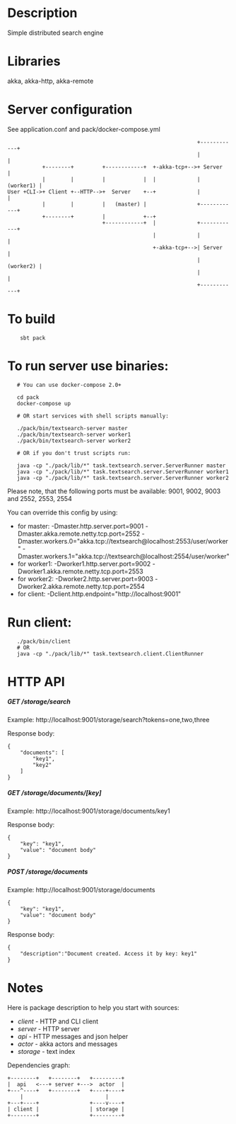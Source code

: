 # Description 

Simple distributed search engine

# Libraries

akka, akka-http, akka-remote

# Server configuration

See application.conf and pack/docker-compose.yml 

                                                                +------------+
                                                                |            |
               +--------+         +------------+  +-akka-tcp+-->+ Server     |
               |        |         |            |  |             |  (worker1) |
    User +CLI->+ Client +--HTTP-->+  Server    +--+             |            |
               |        |         |   (master) |                +------------+
               +--------+         |            +--+
                                  +------------+  |             +------------+
                                                  |             |            |
                                                  +-akka-tcp+-->| Server     |
                                                                |  (worker2) |
                                                                |            |
                                                                +------------+
 
# To build
```
    sbt pack
```


# To run server use binaries:

```
   # You can use docker-compose 2.0+
   
   cd pack
   docker-compose up
   
   # OR start services with shell scripts manually: 
   
   ./pack/bin/textsearch-server master
   ./pack/bin/textsearch-server worker1
   ./pack/bin/textsearch-server worker2
   
   # OR if you don't trust scripts run:
   
   java -cp "./pack/lib/*" task.textsearch.server.ServerRunner master
   java -cp "./pack/lib/*" task.textsearch.server.ServerRunner worker1
   java -cp "./pack/lib/*" task.textsearch.server.ServerRunner worker2
```
   
Please note, that the following ports must be available: 
9001, 9002, 9003 and 2552, 2553, 2554

You can override this config by using: 

- for master:  -Dmaster.http.server.port=9001 -Dmaster.akka.remote.netty.tcp.port=2552 -Dmaster.workers.0="akka.tcp://textsearch@localhost:2553/user/worker" -Dmaster.workers.1="akka.tcp://textsearch@localhost:2554/user/worker"
- for worker1: -Dworker1.http.server.port=9002 -Dworker1.akka.remote.netty.tcp.port=2553
- for worker2: -Dworker2.http.server.port=9003 -Dworker2.akka.remote.netty.tcp.port=2554
- for client:  -Dclient.http.endpoint="http://localhost:9001"
   
# Run client:
   
```
   ./pack/bin/client
   # OR
   java -cp "./pack/lib/*" task.textsearch.client.ClientRunner
```


# HTTP API

##### GET /storage/search

Example: http://localhost:9001/storage/search?tokens=one,two,three

Response body:

    {
        "documents": [
            "key1",
            "key2"
        ]
    }
    
##### GET /storage/documents/[key]

Example: http://localhost:9001/storage/documents/key1

Response body:

    {
        "key": "key1",
        "value": "document body"
    }

##### POST /storage/documents

Example: http://localhost:9001/storage/documents

    {
        "key": "key1",
        "value": "document body"
    }
    
Response body:
    
    {
        "description":"Document created. Access it by key: key1"
    }


# Notes

Here is package description to help you start with sources:

- *client* - HTTP and CLI client
- *server* - HTTP server
- *api* - HTTP messages and json helper
- *actor* - akka actors and messages
- *storage* - text index

Dependencies graph:

    +--------+   +--------+   +---------+
    |  api   <---+ server +--->  actor  |
    +---^----+   +--------+   +----+----+
        |                          |
    +---+----+                +----v----+
    | client |                | storage |
    +--------+                +---------+
